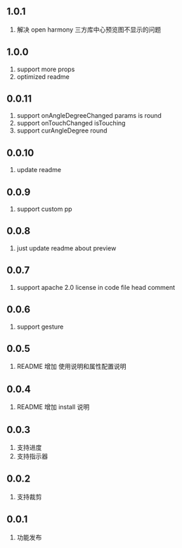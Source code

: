 ## 1.0.1

1. 解决 open harmony 三方库中心预览图不显示的问题

## 1.0.0

1. support more props
2. optimized readme

## 0.0.11

1. support onAngleDegreeChanged params is round
2. support onTouchChanged isTouching
3. support curAngleDegree round

## 0.0.10

1. update readme

## 0.0.9

1. support custom pp

## 0.0.8

1. just update readme about preview

## 0.0.7

1. support apache 2.0 license in code file head comment

## 0.0.6

1. support gesture

## 0.0.5

1. README 增加 使用说明和属性配置说明

## 0.0.4

1. README 增加 install 说明

## 0.0.3

1. 支持进度
2. 支持指示器

## 0.0.2

1. 支持裁剪

## 0.0.1

1. 功能发布